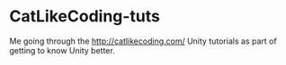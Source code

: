# CatLikeCoding-tuts
Me going through the http://catlikecoding.com/ Unity tutorials as part of getting to know Unity better.
